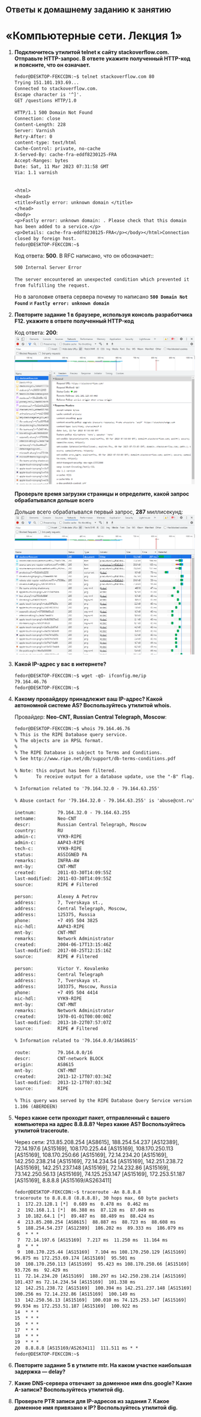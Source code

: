 ## Ответы к домашнему заданию к занятию
# «Компьютерные сети. Лекция 1»

1. **Подключитесь утилитой telnet к сайту stackoverflow.com. Отправьте HTTP-запрос. В ответе укажите полученный HTTP-код и поясните, что он означает.**
    ```
    fedor@DESKTOP-FEKCCDN:~$ telnet stackoverflow.com 80
    Trying 151.101.193.69...
    Connected to stackoverflow.com.
    Escape character is '^]'.
    GET /questions HTTP/1.0

    HTTP/1.1 500 Domain Not Found
    Connection: close
    Content-Length: 228
    Server: Varnish
    Retry-After: 0
    content-type: text/html
    Cache-Control: private, no-cache
    X-Served-By: cache-fra-eddf8230125-FRA
    Accept-Ranges: bytes
    Date: Sat, 11 Mar 2023 07:31:58 GMT
    Via: 1.1 varnish


    <html>
    <head>
    <title>Fastly error: unknown domain </title>
    </head>
    <body>
    <p>Fastly error: unknown domain: . Please check that this domain has been added to a service.</p>
    <p>Details: cache-fra-eddf8230125-FRA</p></body></html>Connection closed by foreign host.
    fedor@DESKTOP-FEKCCDN:~$
    ```
  
    Код ответа: **500**. В RFC написано, что он обозначает::
    ```
    500 Internal Server Error

    The server encountered an unexpected condition which prevented it
    from fulfilling the request.
    ```
    
    Но в заголовке ответа сервера почему то написано **`500 Domain Not Found`** и **`Fastly error: unknown domain`**
    
2. **Повторите задание 1 в браузере, используя консоль разработчика F12. укажите в ответе полученный HTTP-код**

    Код ответа: **200**:
    ![This is an image](Capture01.PNG)
    
    **Проверьте время загрузки страницы и определите, какой запрос обрабатывался дольше всего**
    
    Дольше всего обрабатывался первый запрос, **287** миллисекунд:
    ![This is an image](Capture02.PNG)

3. **Какой IP-адрес у вас в интернете?**

    ```
    fedor@DESKTOP-FEKCCDN:~$ wget -qO- ifconfig.me/ip
    79.164.46.76
    fedor@DESKTOP-FEKCCDN:~$
    ```

4. **Какому провайдеру принадлежит ваш IP-адрес? Какой автономной системе AS? Воспользуйтесь утилитой whois.**

    Провайдер: **Neo-CNT, Russian Central Telegraph, Moscow**:

    ```
    fedor@DESKTOP-FEKCCDN:~$ whois 79.164.46.76
    % This is the RIPE Database query service.
    % The objects are in RPSL format.
    %
    % The RIPE Database is subject to Terms and Conditions.
    % See http://www.ripe.net/db/support/db-terms-conditions.pdf

    % Note: this output has been filtered.
    %       To receive output for a database update, use the "-B" flag.

    % Information related to '79.164.32.0 - 79.164.63.255'

    % Abuse contact for '79.164.32.0 - 79.164.63.255' is 'abuse@cnt.ru'

    inetnum:        79.164.32.0 - 79.164.63.255
    netname:        Neo-CNT
    descr:          Russian Central Telegraph, Moscow
    country:        RU
    admin-c:        VYK9-RIPE
    admin-c:        AAP43-RIPE
    tech-c:         VYK9-RIPE
    status:         ASSIGNED PA
    remarks:        INFRA-AW
    mnt-by:         CNT-MNT
    created:        2011-03-30T14:09:55Z
    last-modified:  2011-03-30T14:09:55Z
    source:         RIPE # Filtered

    person:         Alexey A Petrov
    address:        7, Tverskaya st.,
    address:        Central Telegraph, Moscow,
    address:        125375, Russia
    phone:          +7 495 504 3825
    nic-hdl:        AAP43-RIPE
    mnt-by:         CNT-MNT
    remarks:        Network Administrator
    created:        2004-06-17T13:15:46Z
    last-modified:  2017-08-25T12:15:16Z
    source:         RIPE # Filtered

    person:         Victor Y. Kovalenko
    address:        Central Telegraph
    address:        7, Tverskaya st.
    address:        103375, Moscow, Russia
    phone:          +7 495 504 4414
    nic-hdl:        VYK9-RIPE
    mnt-by:         CNT-MNT
    remarks:        Network Administrator
    created:        1970-01-01T00:00:00Z
    last-modified:  2013-10-22T07:57:07Z
    source:         RIPE # Filtered

    % Information related to '79.164.0.0/16AS8615'

    route:          79.164.0.0/16
    descr:          CNT-network BLOCK
    origin:         AS8615
    mnt-by:         CNT-MNT
    created:        2013-12-17T07:03:34Z
    last-modified:  2013-12-17T07:03:34Z
    source:         RIPE

    % This query was served by the RIPE Database Query Service version 1.106 (ABERDEEN)
    ```

5. **Через какие сети проходит пакет, отправленный с вашего компьютера на адрес 8.8.8.8? Через какие AS? Воспользуйтесь утилитой traceroute.**

    Через сети: 213.85.208.254 [AS8615], 188.254.54.237 [AS12389], 72.14.197.6 [AS15169], 108.170.225.44 [AS15169],
    108.170.250.113 [AS15169], 108.170.250.66 [AS15169], 72.14.234.20 [AS15169], 142.250.238.214 [AS15169],
    72.14.234.54 [AS15169], 142.251.238.72 [AS15169], 142.251.237.148 [AS15169], 72.14.232.86 [AS15169],
    73.142.250.56.13 [AS15169], 74.125.253.147 [AS15169], 172.253.51.187 [AS15169], 8.8.8.8 [AS15169/AS263411]

    ```
    fedor@DESKTOP-FEKCCDN:~$ traceroute -An 8.8.8.8
    traceroute to 8.8.8.8 (8.8.8.8), 30 hops max, 60 byte packets
     1  172.23.128.1 [*]  0.689 ms  0.478 ms  0.462 ms
     2  192.168.1.1 [*]  86.388 ms  87.128 ms  87.049 ms
     3  10.182.64.1 [*]  89.487 ms  88.489 ms  88.424 ms
     4  213.85.208.254 [AS8615]  88.887 ms  88.723 ms  88.608 ms
     5  188.254.54.237 [AS12389]  186.202 ms  89.333 ms  186.079 ms
     6  * * *
     7  72.14.197.6 [AS15169]  7.217 ms  11.250 ms  11.164 ms
     8  * * *
     9  108.170.225.44 [AS15169]  7.104 ms 108.170.250.129 [AS15169]  96.875 ms 172.253.69.174 [AS15169]  95.501 ms
    10  108.170.250.113 [AS15169]  95.423 ms 108.170.250.66 [AS15169]  93.726 ms  92.429 ms
    11  72.14.234.20 [AS15169]  188.297 ms 142.250.238.214 [AS15169]  101.437 ms 72.14.234.54 [AS15169]  101.338 ms
    12  142.251.238.72 [AS15169]  100.394 ms 142.251.237.148 [AS15169]  100.256 ms 72.14.232.86 [AS15169]  100.149 ms
    13  142.250.56.13 [AS15169]  100.010 ms 74.125.253.147 [AS15169]  99.934 ms 172.253.51.187 [AS15169]  100.922 ms
    14  * * *
    15  * * *
    16  * * *
    17  * * *
    18  * * *
    19  * * *
    20  8.8.8.8 [AS15169/AS263411]  111.511 ms * *
    fedor@DESKTOP-FEKCCDN:~$
    ```

6. **Повторите задание 5 в утилите mtr. На каком участке наибольшая задержка — delay?**

7. **Какие DNS-сервера отвечают за доменное имя dns.google? Какие A-записи? Воспользуйтесь утилитой dig.**

8. **Проверьте PTR записи для IP-адресов из задания 7. Какое доменное имя привязано к IP? Воспользуйтесь утилитой dig.**
